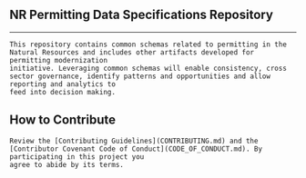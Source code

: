 


##   NR Permitting Data Specifications Repository
---
    This repository contains common schemas related to permitting in the Natural Resources and includes other artifacts developed for permitting modernization       
    initiative. Leveraging common schemas will enable consistency, cross sector governance, identify patterns and opportunities and allow reporting and analytics to   
    feed into decision making.

##   How to Contribute

    Review the [Contributing Guidelines](CONTRIBUTING.md) and the [Contributor Covenant Code of Conduct](CODE_OF_CONDUCT.md). By participating in this project you 
    agree to abide by its terms.
